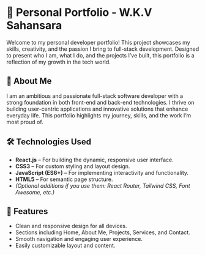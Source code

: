 # 🌟 Personal Portfolio - W.K.V Sahansara

Welcome to my personal developer portfolio! This project showcases my skills, creativity, and the passion I bring to full-stack development. Designed to present who I am, what I do, and the projects I’ve built, this portfolio is a reflection of my growth in the tech world.

## 🚀 About Me

I am an ambitious and passionate full-stack software developer with a strong foundation in both front-end and back-end technologies. I thrive on building user-centric applications and innovative solutions that enhance everyday life. This portfolio highlights my journey, skills, and the work I’m most proud of.

## 🛠️ Technologies Used

- **React.js** – For building the dynamic, responsive user interface.
- **CSS3** – For custom styling and layout design.
- **JavaScript (ES6+)** – For implementing interactivity and functionality.
- **HTML5** – For semantic page structure.
- *(Optional additions if you use them: React Router, Tailwind CSS, Font Awesome, etc.)*

## 🎯 Features

- Clean and responsive design for all devices.
- Sections including Home, About Me, Projects, Services, and Contact.
- Smooth navigation and engaging user experience.
- Easily customizable layout and content.





